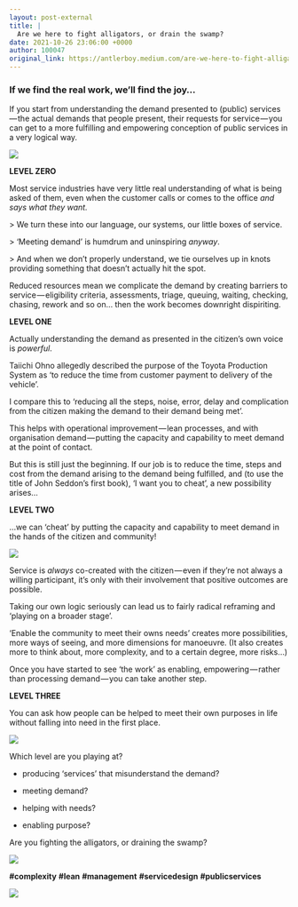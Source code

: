```yaml
---
layout: post-external
title: |
  Are we here to fight alligators, or drain the swamp?
date: 2021-10-26 23:06:00 +0000
author: 100047
original_link: https://antlerboy.medium.com/are-we-here-to-fight-alligators-or-drain-the-swamp-2c3579ca8831?source=rss-97852f5a56ae------2
---
```


### If we find the real work, we’ll find the joy…

If you start from understanding the demand presented to (public) services — the actual demands that people present, their requests for service — you can get to a more fulfilling and empowering conception of public services in a very logical way.

![](https://cdn-images-1.medium.com/max/920/0*HygwdEGeFovljoJ3)

**LEVEL ZERO**

Most service industries have very little real understanding of what is being asked of them, even when the customer calls or comes to the office _and says what they want._

\> We turn these into our language, our systems, our little boxes of service.

\> ‘Meeting demand’ is humdrum and uninspiring _anyway_.

\> And when we don’t properly understand, we tie ourselves up in knots providing something that doesn’t actually hit the spot.

Reduced resources mean we complicate the demand by creating barriers to service — eligibility criteria, assessments, triage, queuing, waiting, checking, chasing, rework and so on… then the work becomes downright dispiriting.

**LEVEL ONE**

Actually understanding the demand as presented in the citizen’s own voice is _powerful_.

Taiichi Ohno allegedly described the purpose of the Toyota Production System as ‘to reduce the time from customer payment to delivery of the vehicle’.

I compare this to ‘reducing all the steps, noise, error, delay and complication from the citizen making the demand to their demand being met’.

This helps with operational improvement — lean processes, and with organisation demand — putting the capacity and capability to meet demand at the point of contact.

But this is still just the beginning. If our job is to reduce the time, steps and cost from the demand arising to the demand being fulfilled, and (to use the title of John Seddon’s first book), ‘I want you to cheat’, a new possibility arises…

**LEVEL TWO**

…we can ‘cheat’ by putting the capacity and capability to meet demand in the hands of the citizen and community!

![](https://cdn-images-1.medium.com/max/916/0*ZMYnnY_kQsbpfV9O)

Service is _always_ co-created with the citizen — even if they’re not always a willing participant, it’s only with their involvement that positive outcomes are possible.

Taking our own logic seriously can lead us to fairly radical reframing and ‘playing on a broader stage’.

‘Enable the community to meet their owns needs’ creates more possibilities, more ways of seeing, and more dimensions for manoeuvre. (It also creates more to think about, more complexity, and to a certain degree, more risks…)

Once you have started to see ‘the work’ as enabling, empowering — rather than processing demand — you can take another step.

**LEVEL THREE**

You can ask how people can be helped to meet their own purposes in life without falling into need in the first place.

![](https://cdn-images-1.medium.com/max/928/0*RsOHa6iNYXaxEtHB)

Which level are you playing at?

- producing ‘services’ that misunderstand the demand?

- meeting demand?

- helping with needs?

- enabling purpose?

Are you fighting the alligators, or draining the swamp?

![](https://cdn-images-1.medium.com/max/928/0*tiWZIJgeS3IIrAk5)

**#complexity**  **#lean**  **#management**  **#servicedesign**  **#publicservices**

 ![](https://medium.com/_/stat?event=post.clientViewed&referrerSource=full_rss&postId=2c3579ca8831)
